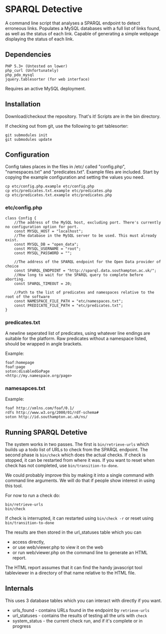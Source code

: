 SPARQL Detective
================

A command line script that analyses a SPARQL endpoint to detect erroneous links. Populates a MySQL databases with a full list of links found, as well as the status of each link. Capable of generating a simple webpage displaying the status of each link.

## Dependencies

```
PHP 5.3+ (Untested on lower)
php_curl (Unfortunately)
php_pdo_mysql
jquery.tablesorter (for web interface)
```

Requires an active MySQL deployment.

## Installation

Download/checkout the repository. That's it! Scripts are in the bin directory.

If checking out from git, use the following to get tablesorter:

```
git submodules init
git submodules update
```

## Configuration

Config takes places in the files in /etc/ called "config.php", "namespaces.txt" and "predicates.txt". Example files are included. Start by copying the example configuration and setting the values you need.

```
cp etc/config.php.example etc/config.php
cp etc/predicates.txt.example etc/predicates.php
cp etc/predicates.txt.example etc/predicates.php
```

### etc/config.php
```
class Config {
    //The address of the MySQL host, excluding port. There's currently no configuration option for port.
    const MYSQL_HOST = "localhost";
    //The database in the MySQL server to be used. This must already exist.
    const MYSQL_DB = "open_data";
    const MYSQL_USERNAME = "root";
    const MYSQL_PASSWORD = "";

    //The address of the SPARQL endpoint for the Open Data provider of choice
    const SPARQL_ENDPOINT = "http://sparql.data.southampton.ac.uk/";
    //How long to wait for the SPARQL query to complete before aborting.
    const SPARQL_TIMEOUT = 20;

    //Path to the list of predicates and namespaces relative to the root of the software
    const NAMESPACE_FILE_PATH = "etc/namespaces.txt";
    const PREDICATE_FILE_PATH = "etc/predicates.txt";
}
```

### predicates.txt

A newline seperated list of predicates, using whatever line endings are suitable for the platform. Raw predicates without a namespace listed, should be wrapped in angle brackets.

Example:
```
foaf:homepage
foaf:page
soton:disabledGoPage
<http://my.namespace.org/page>
```

### namesapces.txt

Example:
```
foaf http://xmlns.com/foaf/0.1/
rdfs http://www.w3.org/2000/01/rdf-schema#
soton http://id.southampton.ac.uk/ns/
```

## Running SPARQL Detetive

The system works in two passes. The first is ``bin/retrieve-urls`` which builds up a todo list of URLs to check from the SPARQL endpoint. The second phase is ``bin/check`` which does the actual checks. If check is stopped, it can be restarted from where it was. If you want to reset when check has not completed, use ``bin/transition-to-done``.

We could probably improve this by making it into a single command with command line arguments. We will do that if people show interest in using this tool.

For now to run a check do:

```
bin/retrieve-urls
bin/check
```

If check is interrupted, it can restarted using ``bin/check -r`` or reset using ``bin/transition-to-done``

The results are then stored in the url_statuses table which you can 
* access directly, 
* or use web/viewer.php to view it on the web
* or run web/viewer.php on the command line to generate an HTML report. 

The HTML report assumes that it can find the handy javascript tool tableviewer in a directory of that name relative to the HTML file.

## Internals

This uses 3 database tables which you can interact with directly if you want.

* urls_found - contains URLs found in the endpoint by ``retrieve-urls``
* url_statuses - contains the results of testing all the urls with ``check``
* system_status - the current check run, and if it's complete or in progress

